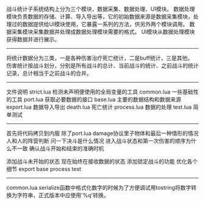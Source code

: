战斗统计子系统结构上分为三个模块，数据采集、数据处理、UI模块。
数据处理模块负责数据的存储、计算、导入导出等，它的初始数据来源是数据采集模块，处理过的数据提供给UI模块使用，它暴露一系列的方法，供另外两个模块调用。
数据采集模块采集数据并处理成数据处理模块需要的格式。
UI模块从数据处理模块获得数据并进行展示。

---
将统计数据分为三类，一是各种伤害治疗死亡统计，二是buff统计，三是其他。
伤害统计按战斗划分，分别是所有战斗的总计、当前战斗的统计、之前战斗的统计记录，总计相当于之前战斗的合并。

---
文件说明
strict.lua
检测未声明便使用的全局变量的工具
common.lua
一些基础性的工具
port.lua
获取必要数据的接口
base.lua
主要的数据结构和数据来源
export.lua
数据导入导出
death.lua
死亡统计
process.lua
数据的处理
test.lua
简单测试

---
首先将代码拷贝到内服 除了port.lua
damage协议里子物体和最后一种情形的情况
人和人的阵营判断 问一下决斗是什么情况
进入战斗状态和第一次伤害的顺序为什么不一致
确认战斗开始和结束的准确时机

添加战斗未开始的状态 现在始终在接收数据的状态
添加锁定战斗的功能
优化各个细节 export base process test

---
common.lua serialize函数中格式化数字的时候为了方便调试用tostring将数字转换为字符串，正式版本中应使用'%q'转换。
